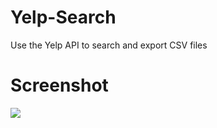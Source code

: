 # Yelp-Search
Use the Yelp API to search and export CSV files

# Screenshot
![](https://github.com/telerim/Yelp-Search/img/screenshot.png)
